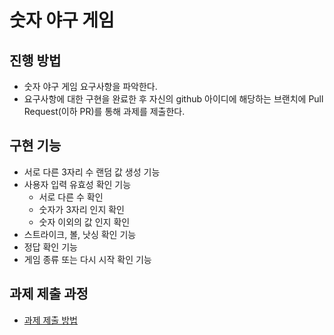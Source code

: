 # 숫자 야구 게임
## 진행 방법
* 숫자 야구 게임 요구사항을 파악한다.
* 요구사항에 대한 구현을 완료한 후 자신의 github 아이디에 해당하는 브랜치에 Pull Request(이하 PR)를 통해 과제를 제출한다.

## 구현 기능
* 서로 다른 3자리 수 랜덤 값 생성 기능
* 사용자 입력 유효성 확인 기능
    - 서로 다른 수 확인
    - 숫자가 3자리 인지 확인
    - 숫자 이외의 값 인지 확인
* 스트라이크, 볼, 낫싱 확인 기능
* 정답 확인 기능
* 게임 종류 또는 다시 시작 확인 기능


## 과제 제출 과정
* [과제 제출 방법](https://github.com/next-step/nextstep-docs/tree/master/precourse)
